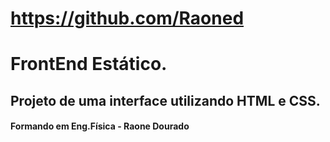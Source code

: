 # https://github.com/Raoned

# FrontEnd Estático.
## Projeto de uma interface utilizando HTML e CSS.
#### Formando em Eng.Física - Raone Dourado

